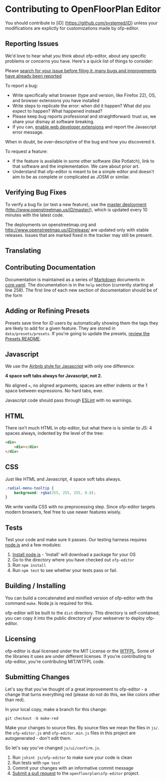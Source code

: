 # Contributing to OpenFloorPlan Editor

You should contribute to [iD] (https://github.com/systemed/iD) unless your modifications are explictly for customizations made by ofp-editor.



## Reporting Issues

We'd love to hear what you think about ofp-editor, about any specific problems or
concerns you have. Here's a quick list of things to consider:

Please [search for your issue before filing it: many bugs and improvements have already been reported](https://github.com/openfloorplan/ofp-editor/issues/search?q=)

To report a bug:

* Write specifically what browser (type and version, like Firefox 22), OS, and browser extensions you have installed
* Write steps to replicate the error: when did it happen? What did you expect to happen? What happened instead?
* Please keep bug reports professional and straightforward: trust us, we share your dismay at software breaking.
* If you can, [enable web developer extensions](http://debugbrowser.com/) and report the
  Javascript error message.

When in doubt, be over-descriptive of the bug and how you discovered it.

To request a feature:

* If the feature is available in some other software (like Potlatch), link to that software and the implementation.
  We care about prior art.
* Understand that ofp-editor is meant to be a simple editor and doesn't aim to be
  as complete or complicated as JOSM or similar.

## Verifying Bug Fixes

To verify a bug fix (or test a new feature), use the [master deployment](http://www.openstreetmap.us/iD/master/)
(http://www.openstreetmap.us/iD/master/), which is updated every 10 minutes with the latest code.

The deployments on openstreetmap.org and http://www.openstreetmap.us/iD/release/ are updated only
with stable releases. Issues that are marked fixed in the tracker may still be present.

## Translating




## Contributing Documentation

Documentation is maintained as a series of [Markdown](http://daringfireball.net/projects/markdown/)
documents in [core.yaml](/data/core.yaml). The documentation
is in the `help` section (currently starting at line 258). The first line
of each new section of documentation should be of the form

## Adding or Refining Presets

Presets save time for iD users by automatically showing them the tags they are
likely to add for a given feature. They are stored in `data/presets/presets`. If
you're going to update the presets, [review the Presets README](/data/presets/README.md).

## Javascript

We use the [Airbnb style for Javascript](https://github.com/airbnb/javascript) with
only one difference:

**4 space soft tabs always for Javascript, not 2.**

No aligned `=`, no aligned arguments, spaces are either indents or the 1
space between expressions. No hard tabs, ever.

Javascript code should pass through [ESLint](http://eslint.org/) with no
warnings.

## HTML

There isn't much HTML in ofp-editor, but what there is is similar to JS: 4 spaces
always, indented by the level of the tree:

```html
<div>
    <div></div>
</div>
```

## CSS

Just like HTML and Javascript, 4 space soft tabs always.

```css
.radial-menu-tooltip {
    background: rgba(255, 255, 255, 0.8);
}
```

We write vanilla CSS with no preprocessing step. Since ofp-editor targets modern browsers,
feel free to use newer features wisely.

## Tests

Test your code and make sure it passes. Our testing harness requires [node.js](http://nodejs.org/)
and a few modules:

1. [Install node.js](http://nodejs.org/) - 'Install' will download a package for your OS
2. Go to the directory where you have checked out `ofp-editor`
3. Run `npm install`
4. Run `npm test` to see whether your tests pass or fail.

## Building / Installing

You can build a concatenated and minified version of ofp-editor with the command `make`. Node.js is
required for this.

ofp-editor will be built to the `dist` directory. This directory is self-contained; you can copy it
into the public directory of your webserver to deploy ofp-editor.

## Licensing

ofp-editor is dual licensed under the MIT License or the [WTFPL](http://www.wtfpl.net/). Some of the libraries it uses
are under different licenses. If you're contributing to ofp-editor, you're contributing
MIT/WTFPL code.

## Submitting Changes

Let's say that you've thought of a great improvement to ofp-editor - a change that
turns everything red (please do not do this, we like colors other than red).

In your local copy, make a branch for this change:

    git checkout -b make-red

Make your changes to source files. By source files we mean the files in `js/`.
the `ofp-editor.js` and `ofp-editor.min.js` files in this project are autogenerated - don't edit
them.

So let's say you've changed `js/ui/confirm.js`.

1. Run `jshint js/ofp-editor` to make sure your code is clean
2. Run tests with `npm test`
3. Commit your changes with an informative commit message
4. [Submit a pull request](https://help.github.com/articles/using-pull-requests) to the `openfloorplan\ofp-editor` project.
